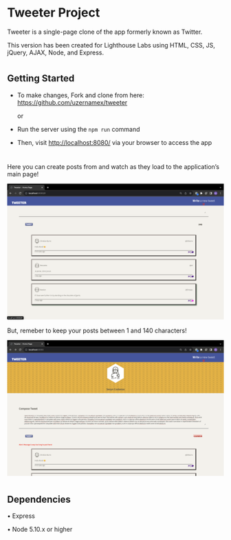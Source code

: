 # Tweeter Project

Tweeter is a single-page clone of the app formerly known as Twitter.

This version has been created for Lighthouse Labs using HTML, CSS, JS, jQuery, AJAX, Node, and Express. 

#

## Getting Started


* To make changes, Fork and clone from here: https://github.com/uzernamex/tweeter
   
    or
* Run the server using the `npm run` command 
* Then, visit <http://localhost:8080/> via your browser to access the app 

#

Here you can create posts from and watch as they load to the application’s main page!



![Single page app main](
https://github.com/uzernamex/tweeter/blob/master/public/images/tweeter%20-%20have%20your%20say.png?raw=true
)


But, remeber to keep your posts between 1 and 140 characters!

![Errors](https://github.com/uzernamex/tweeter/blob/master/public/images/tweeter%20-%20error1.png?raw=true)


#

## Dependencies

•	Express

•	Node 5.10.x or higher